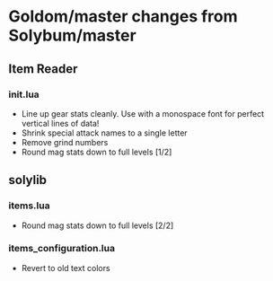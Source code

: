 # Goldom/master changes from Solybum/master

## Item Reader
### init.lua
* Line up gear stats cleanly. Use with a monospace font for perfect vertical lines of data!
* Shrink special attack names to a single letter
* Remove grind numbers
* Round mag stats down to full levels [1/2]

## solylib
### items.lua
* Round mag stats down to full levels [2/2]
### items_configuration.lua
* Revert to old text colors
